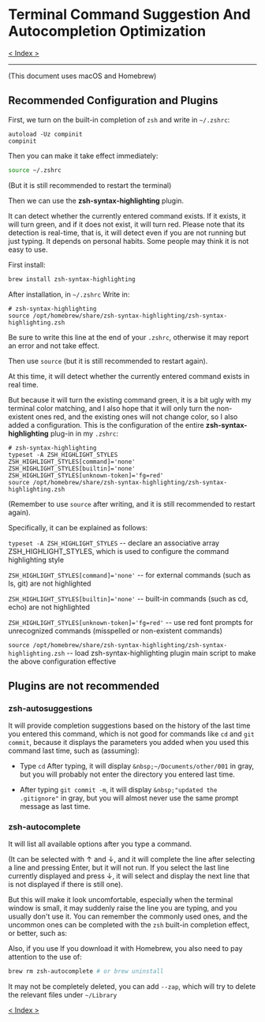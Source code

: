 # Terminal Command Suggestion And Autocompletion Optimization

[< Index >](/index.md)

---

(This document uses macOS and Homebrew)

## Recommended Configuration and Plugins

First, we turn on the built-in completion of `zsh` and write in `~/.zshrc`:

```plaintext
autoload -Uz compinit
compinit
```

Then you can make it take effect immediately:

```zsh
source ~/.zshrc
```

(But it is still recommended to restart the terminal)

Then we can use the **zsh-syntax-highlighting** plugin.

It can detect whether the currently entered command exists. If it exists, it will turn green, and if it does not exist, it will turn red. Please note that its detection is real-time, that is, it will detect even if you are not running but just typing. It depends on personal habits. Some people may think it is not easy to use.

First install:

```zsh
brew install zsh-syntax-highlighting
```

After installation, in `~/.zshrc` Write in:

```plaintext
# zsh-syntax-highlighting
source /opt/homebrew/share/zsh-syntax-highlighting/zsh-syntax-highlighting.zsh
```

Be sure to write this line at the end of your `.zshrc`, otherwise it may report an error and not take effect.

Then use `source` (but it is still recommended to restart again).

At this time, it will detect whether the currently entered command exists in real time.

But because it will turn the existing command green, it is a bit ugly with my terminal color matching, and I also hope that it will only turn the non-existent ones red, and the existing ones will not change color, so I also added a configuration. This is the configuration of the entire **zsh-syntax-highlighting** plug-in in my `.zshrc`:

```plaintext
# zsh-syntax-highlighting
typeset -A ZSH_HIGHLIGHT_STYLES
ZSH_HIGHLIGHT_STYLES[command]='none'
ZSH_HIGHLIGHT_STYLES[builtin]='none'
ZSH_HIGHLIGHT_STYLES[unknown-token]='fg=red'
source /opt/homebrew/share/zsh-syntax-highlighting/zsh-syntax-highlighting.zsh
```

(Remember to use `source` after writing, and it is still recommended to restart again).

Specifically, it can be explained as follows:

`typeset -A ZSH_HIGHLIGHT_STYLES` -- declare an associative array ZSH_HIGHLIGHT_STYLES, which is used to configure the command highlighting style

`ZSH_HIGHLIGHT_STYLES[command]='none'` -- for external commands (such as ls, git) are not highlighted

`ZSH_HIGHLIGHT_STYLES[builtin]='none'` -- built-in commands (such as cd, echo) are not highlighted

`ZSH_HIGHLIGHT_STYLES[unknown-token]='fg=red'` -- use red font prompts for unrecognized commands (misspelled or non-existent commands)

`source /opt/homebrew/share/zsh-syntax-highlighting/zsh-syntax-highlighting.zsh` -- load zsh-syntax-highlighting plugin main script to make the above configuration effective

## Plugins are not recommended

### zsh-autosuggestions

It will provide completion suggestions based on the history of the last time you entered this command, which is not good for commands like `cd` and `git commit`, because it displays the parameters you added when you used this command last time, such as (assuming):

* Type `cd` After typing, it will display `&nbsp;~/Documents/other/001` in gray, but you will probably not enter the directory you entered last time.

* After typing `git commit -m`, it will display `&nbsp;"updated the .gitignore"` in gray, but you will almost never use the same prompt message as last time.

### **zsh-autocomplete**

It will list all available options after you type a command.

(It can be selected with ↑ and ↓, and it will complete the line after selecting a line and pressing Enter, but it will not run. If you select the last line currently displayed and press ↓, it will select and display the next line that is not displayed if there is still one).

But this will make it look uncomfortable, especially when the terminal window is small, it may suddenly raise the line you are typing, and you usually don't use it. You can remember the commonly used ones, and the uncommon ones can be completed with the `zsh` built-in completion effect, or better, such as:

Also, if you use If you download it with Homebrew, you also need to pay attention to the use of:

```zsh
brew rm zsh-autocomplete # or brew uninstall
```

It may not be completely deleted, you can add `--zap`, which will try to delete the relevant files under `~/Library`

[< Index >](/index.md)